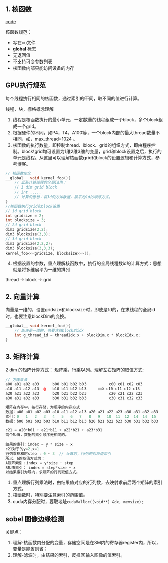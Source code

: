 


## 1. 核函数

[code](less01.cu)

核函数规范：
+ 写在cu文件
+ __global__ 标志
+ 无返回值 
+ 不支持可变参数列表
+ 核函数内部只能访问设备的内存

## GPU执行规范
每个线程执行相同的核函数，通过索引的不同，取不同的值进行计算。

线程，块，栅格概念理解

1. 线程是核函数执行的最小单元，一定数量的线程组成一个block，多个block组成一个grid。
2. 根据硬件的不同，如P4，T4，A100等，一个block内部的最大thread数量不相同，如，max_thread=1024 。
3. 核函数的执行数量，即控制thread、block、grid的组织方式，即由程序控制。block\grid均可设置为1维2维3维的变量，grid和block设置之后，执行的单元是线程。从这里可以理解核函数grid和block的设置逻辑和计算方式，参考[博客](https://zhuanlan.zhihu.com/p/151676261?utm_id=0)。
```c++
// 核函数定义
__global__ void kernel_foo(){
    // 此处计算线程的全局id为：
    // 3 dim grid block 
    // int .....
    // 计算的思想：将3d的方体数据，展平为1d的顺序方式。
}
//核函数执行grid和block设置
// 1d grid block
int gridsize = 2;
int blocksize = 3;
// 2d grid block
dim3 gridsize(2,2);
dim3 blocksize(3,3);
// 3d grid block
dim3 gridsize(2,2,2);
dim3 blocksize(3,3,3);
kernel_foo<<<gridsize, blocksize>>>();

```
4. 根据设置的参数，重点理解核函数中，执行的全局线程数id的计算方式：思想就是将多维展平为一维的排列

thread -> block -> grid

## 2. 向量计算

向量是一维的，设置gridsize和blocksize时，即使是1d的，在求线程的全局id时，也要注意blockDim的变换。
```c
__global__ void kernel_foo(){
    // 即使是一维的，也要注意block的idx
    int g_thread_id = threadIdx.x + blockDim.x * blockIdx.x;
}
```

## 3. 矩阵计算

2 dim 的矩阵计算方式： 矩阵乘，行乘以列。理解左右矩阵的取值方式:

```c++
// 方阵乘法
a00 a01 a02 a03      b00 b01 b02 b03          c00 c01 c02 c03   
a10 a11 a12 a13  @   b10 b11 b12 b13     ==》 c10 c11 c12 c13     
a20 a21 a22 a23      b20 b21 b22 b23          c20 c21 c22 c23   
a30 a31 a32 a33      b30 b31 b32 b33          c30 c31 c32 c33   

矩阵在内存中，按行存储，为顺序的内存方式
数据：a00 a01 a02 a03 a10 a11 a12 a13 a20 a21 a22 a23 a30 a31 a32 a33
索引：0   1   2   3   4   5   6   7   8   9   10  11  12  14  14  15
数据：b00 b01 b02 b03 b10 b11 b12 b13 b20 b21 b22 b23 b30 b31 b32 b33

c21 = a20*b01 + a21*b11 + a22*b21 + a23*b31
两个矩阵，数据的索引顺序是相同的。

结果的索引：index = y * size + x
c21对于的y=2,x=1
行列乘积和时step : 0 ~ 3  // 计算时，行列的对应值索引
所以，a的取值方式为：
A矩阵索引：index = y*size + step
B矩阵索引： index = step*size + x
以结果索引为导向，求矩阵的行列取值方式。
```

1. 重点理解行列乘法时，由结果值对应的行列数，去映射求前后两个矩阵的索引方式。
2. 核函数时，特别要注意索引的范围值。
3. cuda内存分配时，要取地址`cudaMalloc((void**) &dx, memsize);`

## sobel 图像边缘检测

关键点：
1. 理解-核函数内分配的变量，存储空间是在SM内的寄存器register内，所以，变量是能省则省；
2. 理解-滤波时，由结果的索引，反推回输入图像的值索引。


